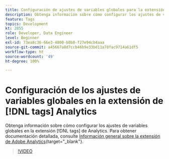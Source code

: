 ```yaml
---
title: Configuración de ajustes de variables globales para la extensión [!DNL tags] de Analytics
description: Obtenga información sobre cómo configurar los ajustes de variables globales en la extensión de [!DNL tags] Analytics.
feature: Tags
topics: Development
kt: 2855
role: Developer, Data Engineer
level: Beginner
exl-id: 73ea8c36-66e3-4800-b0b0-f27e94cb4aaa
source-git-commit: a45667a8d7ccb46b9e33bd11a78fac9714a61df5
workflow-type: ht
source-wordcount: '49'
ht-degree: 100%

---
```


# Configuración de los ajustes de variables globales en la extensión de [!DNL tags] Analytics

Obtenga información sobre cómo configurar los ajustes de variables globales en la extensión [!DNL tags] de Analytics. Para obtener documentación detallada, consulte [Información general sobre la extensión de Adobe Analytics](https://experienceleague.adobe.com/docs/experience-platform/tags/extensions/client/analytics/overview.html?lang=es){target="_blank"}.

>[!VIDEO](https://video.tv.adobe.com/v/27181/?quality=12&learn=on)
